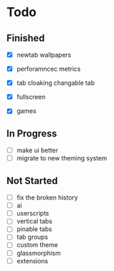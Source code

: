 # Todo

## Finished

- [x] newtab wallpapers
- [x] perforamncec metrics
- [x] tab cloaking changable tab
- [x] fullscreen
- [x] games


## In Progress
- [ ] make ui better
- [ ] migrate to new theming system

## Not Started

- [ ] fix the broken history
- [ ] ai
- [ ] userscripts
- [ ] vertical tabs
- [ ] pinable tabs
- [ ] tab groups
- [ ] custom theme
- [ ] glassmorphism
- [ ] extensions
